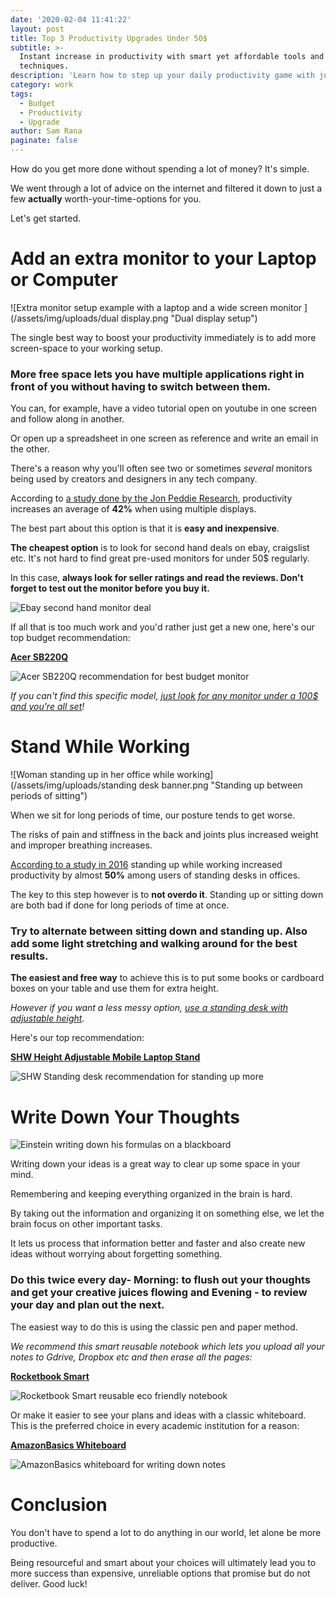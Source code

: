 ```yaml
---
date: '2020-02-04 11:41:22'
layout: post
title: Top 3 Productivity Upgrades Under 50$
subtitle: >-
  Instant increase in productivity with smart yet affordable tools and
  techniques.
description: 'Learn how to step up your daily productivity game with just 50$ and '
category: work
tags:
  - Budget
  - Productivity
  - Upgrade
author: Sam Rana
paginate: false
---
```

How do you get more done without spending a lot of money? It's simple. 

We went through a lot of advice on the internet and filtered it down to just a few **actually** worth-your-time-options for you. 

Let's get started.

# Add an extra monitor to your Laptop or Computer

![Extra monitor setup example with a laptop and a wide screen monitor ](/assets/img/uploads/dual display.png "Dual display setup")

The single best way to boost your productivity immediately is to add more screen-space to your working setup.

### More free space lets you have multiple applications right in front of you without having to switch between them.

You can, for example, have a video tutorial open on youtube in one screen and follow along in another. 

Or open up a spreadsheet in one screen as reference and write an email in the other. 

There's a reason why you'll often see two or sometimes *several* monitors being used by creators and designers in any tech company.

According to [a study done by the Jon Peddie Research](http://www.jonpeddie.com/special/MultDisp.shtml), productivity increases an average of **42%** when using multiple displays.

The best part about this option is that it is **easy and inexpensive**.

**The cheapest option** is to look for second hand deals on ebay, craigslist etc. It's not hard to find great pre-used monitors for under 50$ regularly. 

In this case, **always look for seller ratings and read the reviews. Don't forget to test out the monitor before you buy it.**

![Ebay second hand monitor deal](/assets/img/uploads/ebay.png "Ebay second hand deal")

If all that is too much work and you'd rather just get a new one, here's our top budget recommendation:

**[Acer SB220Q](https://assoc-redirect.amazon.com/g/r/https://www.amazon.com/dp/B07CVL2D2S?tag=yesnobuybuy-20)**

![Acer SB220Q recommendation for best budget monitor](/assets/img/uploads/acer-monitor-recommendation.png "Top monitor recommendation Acer SB220Q")

*If you can't find this specific model, [just look for any monitor under a 100$ and you're all set](https://assoc-redirect.amazon.com/g/r/https://amzn.to/2RW3vtE)!*

# Stand While Working

![Woman standing up in her office while working](/assets/img/uploads/standing desk banner.png "Standing up between periods of sitting")

When we sit for long periods of time, our posture tends to get worse.

The risks of pain and stiffness in the back and joints plus increased weight and improper breathing increases.

[According to a study in 2016](https://www.sciencedaily.com/releases/2016/05/160525220539.htm) standing up while working increased productivity by almost **50%** among users of standing desks in offices.

The key to this step however is to **not overdo it**. Standing up or sitting down are both bad if done for long periods of time at once. 

### Try to alternate between sitting down and standing up. Also add some light stretching and walking around for the best results.

**The easiest and free way** to achieve this is to put some books or cardboard boxes on your table and use them for extra height. 

*However if you want a less messy option, [use a standing desk with adjustable height](amzn.to/382jeg6).* 

Here's our top recommendation:

**[SHW Height Adjustable Mobile Laptop Stand](https://assoc-redirect.amazon.com/g/r/https://www.amazon.com/dp/B073KTXFLS?tag=yesnobuybuy-20)**

![SHW Standing desk recommendation for standing up more](/assets/img/uploads/standing-desk.png "Best Standing desk with adjustable height")

# Write Down Your Thoughts

![Einstein writing down his formulas on a blackboard](/assets/img/uploads/write-down.png "Einstein writes down his thoughts")

Writing down your ideas is a great way to clear up some space in your mind. 

Remembering and keeping everything organized in the brain is hard.

By taking out the information and organizing it on something else, we let the brain focus on other important tasks.

It lets us process that information better and faster and also create new ideas without worrying about forgetting something.

### Do this twice every day- Morning: to flush out your thoughts and get your creative juices flowing and Evening - to review your day and plan out the next.

The easiest way to do this is using the classic pen and paper method.

*We recommend this smart reusable notebook which lets you upload all your notes to Gdrive, Dropbox etc and then erase all the pages:*

**[Rocketbook Smart](https://assoc-redirect.amazon.com/g/r/https://www.amazon.com/dp/B07WFVVCLX?tag=yesnobuybuy-20)**

![Rocketbook Smart reusable eco friendly notebook](/assets/img/uploads/rocketbook-smart.png "Rocketbook Smart Eco-friendly notebook")

Or make it easier to see your plans and ideas with a classic whiteboard. This is the preferred choice in every academic institution for a reason:

**[AmazonBasics Whiteboard](https://assoc-redirect.amazon.com/g/r/https://www.amazon.com/dp/B07K6B8Q5V?tag=yesnobuybuy-20)**

![AmazonBasics whiteboard for writing down notes](/assets/img/uploads/whiteboard.png "AmazonBasics Whiteboard")

# Conclusion

You don't have to spend a lot to do anything in our world, let alone be more productive. 

Being resourceful and smart about your choices will ultimately lead you to more success than expensive, unreliable options that promise but do not deliver. Good luck!
